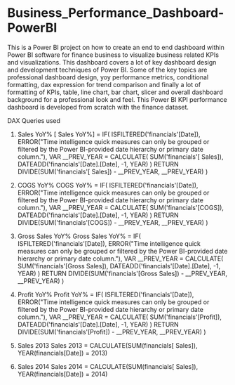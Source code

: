 # Business_Performance_Dashboard-PowerBI

This is a Power BI project on how to create an end to end dashboard within Power BI software for finance business to visualize business related KPIs and visualizations. This dashboard covers a lot of key dashboard design and development techniques of Power BI. Some of the key topics are professional dashboard design, yoy performance metrics, conditional formatting, dax expression for trend comparison and finally a lot of formatting of KPIs, table, line chart, bar chart, slicer and overall dashboard background for a professional look and feel. This Power BI KPI performance dashboard is developed from scratch with the finance dataset.


DAX Queries used

1.  Sales YoY% 
[ Sales YoY%] = 
IF(
	ISFILTERED('financials'[Date]),
	ERROR("Time intelligence quick measures can only be grouped or filtered by the Power BI-provided date hierarchy or primary date column."),
	VAR __PREV_YEAR =
		CALCULATE(
			SUM('financials'[ Sales]),
			DATEADD('financials'[Date].[Date], -1, YEAR)
		)
	RETURN
		DIVIDE(SUM('financials'[ Sales]) - __PREV_YEAR, __PREV_YEAR)
)


2.  COGS YoY%
COGS YoY% = 
IF(
	ISFILTERED('financials'[Date]),
	ERROR("Time intelligence quick measures can only be grouped or filtered by the Power BI-provided date hierarchy or primary date column."),
	VAR __PREV_YEAR =
		CALCULATE(
			SUM('financials'[COGS]),
			DATEADD('financials'[Date].[Date], -1, YEAR)
		)
	RETURN
		DIVIDE(SUM('financials'[COGS]) - __PREV_YEAR, __PREV_YEAR)
)


3.  Gross Sales YoY%
Gross Sales YoY% = 
IF(
	ISFILTERED('financials'[Date]),
	ERROR("Time intelligence quick measures can only be grouped or filtered by the Power BI-provided date hierarchy or primary date column."),
	VAR __PREV_YEAR =
		CALCULATE(
			SUM('financials'[Gross Sales]),
			DATEADD('financials'[Date].[Date], -1, YEAR)
		)
	RETURN
		DIVIDE(SUM('financials'[Gross Sales]) - __PREV_YEAR, __PREV_YEAR)
)



4.  Profit YoY%
Profit YoY% = 
IF(
	ISFILTERED('financials'[Date]),
	ERROR("Time intelligence quick measures can only be grouped or filtered by the Power BI-provided date hierarchy or primary date column."),
	VAR __PREV_YEAR =
		CALCULATE(
			SUM('financials'[Profit]),
			DATEADD('financials'[Date].[Date], -1, YEAR)
		)
	RETURN
		DIVIDE(SUM('financials'[Profit]) - __PREV_YEAR, __PREV_YEAR)
)


5.  Sales 2013
Sales 2013 = CALCULATE(SUM(financials[ Sales]), YEAR(financials[Date]) = 2013)


6.  Sales 2014
Sales 2014 = CALCULATE(SUM(financials[ Sales]), YEAR(financials[Date]) = 2014)
